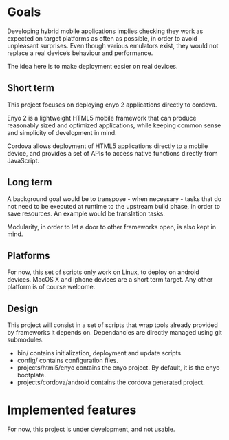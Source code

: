 Goals
=====

Developing hybrid mobile applications implies checking they work as expected on target platforms as often as possible, in order to avoid unpleasant surprises. Even though various emulators exist, they would not replace a real device’s behaviour and performance.

The idea here is to make deployment easier on real devices.

Short term
----------

This project focuses on deploying enyo 2 applications directly to cordova. 

Enyo 2 is a lightweight HTML5 mobile framework that can produce reasonably sized and optimized applications, while keeping common sense and simplicity of development in mind.

Cordova allows deployment of HTML5 applications directly to a mobile device, and provides a set of APIs to access native functions directly from JavaScript.

Long term
---------

A background goal would be to transpose - when necessary - tasks that do not need to be executed at runtime to the upstream build phase, in order to save resources. An example would be translation tasks.

Modularity, in order to let a door to other frameworks open, is also kept in mind.

Platforms
---------

For now, this set of scripts only work on Linux, to deploy on android devices. MacOS X and iphone devices are a short term target. Any other platform is of course welcome.

Design
------

This project will consist in a set of scripts that wrap tools already provided by frameworks it depends on. Dependancies are directly managed using git submodules. 

* bin/ contains initialization, deployment and update scripts.
* config/ contains configuration files.
* projects/html5/enyo contains the enyo project. By default, it is the enyo bootplate.
* projects/cordova/android contains the cordova generated project.

Implemented features
====================

For now, this project is under development, and not usable.

